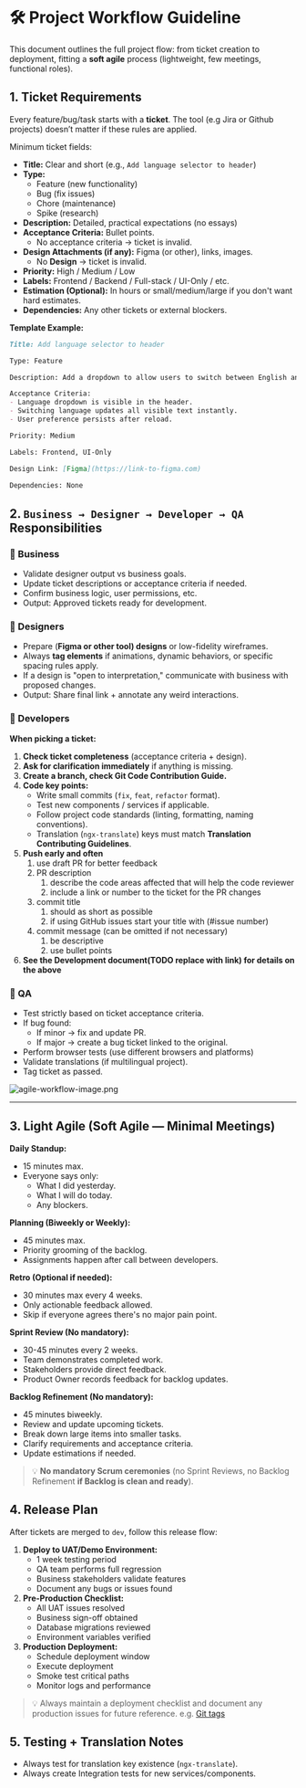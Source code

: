 # 🛠️ Project Workflow Guideline

This document outlines the full project flow: from ticket creation to deployment, fitting a **soft agile** process (lightweight, few meetings, functional roles).


## 1. Ticket Requirements

Every feature/bug/task starts with a **ticket**. The tool (e.g Jira or Github projects) 
doesn’t matter if these rules are applied.

Minimum ticket fields:

- **Title:** Clear and short (e.g., `Add language selector to header`)
- **Type:**
    - Feature (new functionality)
    - Bug (fix issues)
    - Chore (maintenance)
    - Spike (research)
- **Description:** Detailed, practical expectations (no essays)
- **Acceptance Criteria:** Bullet points.
    - No acceptance criteria → ticket is invalid.
- **Design Attachments (if any):** Figma (or other), links, images.
    - No **Design** → ticket is invalid.
- **Priority:** High / Medium / Low
- **Labels:** Frontend / Backend / Full-stack / UI-Only / etc.
- **Estimation (Optional):** In hours or small/medium/large if you don't want hard estimates.
- **Dependencies:** Any other tickets or external blockers.

**Template Example:**

```markdown
Title: Add language selector to header

Type: Feature

Description: Add a dropdown to allow users to switch between English and Greek.

Acceptance Criteria:
- Language dropdown is visible in the header.
- Switching language updates all visible text instantly.
- User preference persists after reload.

Priority: Medium

Labels: Frontend, UI-Only

Design Link: [Figma](https://link-to-figma.com)

Dependencies: None
```


## 2. `Business → Designer → Developer → QA`  Responsibilities

### 🔹 Business

- Validate designer output vs business goals.
- Update ticket descriptions or acceptance criteria if needed.
- Confirm business logic, user permissions, etc.
- Output: Approved tickets ready for development.

### 🔹 Designers

- Prepare (**Figma or other tool) designs** or low-fidelity wireframes.
- Always **tag elements** if animations, dynamic behaviors, or specific spacing rules apply.
- If a design is "open to interpretation," communicate with business with proposed changes.
- Output: Share final link + annotate any weird interactions.

### 🔹 Developers

**When picking a ticket:**

1. **Check ticket completeness** (acceptance criteria + design).
2. **Ask for clarification immediately** if anything is missing.
3. **Create a branch, check Git Code Contribution Guide.**
4. **Code key points:**
    - Write small commits (`fix`, `feat`, `refactor` format).
    - Test new components / services if applicable.
    - Follow project code standards (linting, formatting, naming conventions).
    - Translation (`ngx-translate`) keys must match **Translation Contributing Guidelines**.
5. **Push early and often** 
    1. use draft PR for better feedback
    2. PR description
        1. describe the code areas affected that will help the code reviewer
        2. include a link or number to the ticket for the PR changes
    3. commit title
        1. should as short as possible
        2. if using GitHub issues start your title with (#issue number)
    4. commit message (can be omitted if not necessary)
        1. be descriptive
        2. use bullet points
6. **See the Development document(TODO replace with link) for details on the above**

### 🔹 QA

- Test strictly based on ticket acceptance criteria.
- If bug found:
    - If minor → fix and update PR.
    - If major → create a bug ticket linked to the original.
- Perform browser tests (use different browsers and platforms)
- Validate translations (if multilingual project).
- Tag ticket as passed.

![agile-workflow-image.png](./images/agile-workflow-image.png)

---

## 3. Light Agile (Soft Agile — Minimal Meetings)

**Daily Standup:**

- 15 minutes max.
- Everyone says only:
    - What I did yesterday.
    - What I will do today.
    - Any blockers.

**Planning (Biweekly or Weekly):**

- 45 minutes max.
- Priority grooming of the backlog.
- Assignments happen after call between developers.

**Retro (Optional if needed):**

- 30 minutes max every 4 weeks.
- Only actionable feedback allowed.
- Skip if everyone agrees there's no major pain point.

**Sprint Review (No mandatory):**

- 30-45 minutes every 2 weeks.
- Team demonstrates completed work.
- Stakeholders provide direct feedback.
- Product Owner records feedback for backlog updates.

**Backlog Refinement (No mandatory):**

- 45 minutes biweekly.
- Review and update upcoming tickets.
- Break down large items into smaller tasks.
- Clarify requirements and acceptance criteria.
- Update estimations if needed.

>💡
**No mandatory Scrum ceremonies** (no Sprint Reviews, no Backlog Refinement 
**if Backlog is clean and ready**).

## 4. Release Plan

After tickets are merged to `dev`, follow this release flow:

1. **Deploy to UAT/Demo Environment:**
    - 1 week testing period
    - QA team performs full regression
    - Business stakeholders validate features
    - Document any bugs or issues found
2. **Pre-Production Checklist:**
    - All UAT issues resolved
    - Business sign-off obtained
    - Database migrations reviewed
    - Environment variables verified
3. **Production Deployment:**
    - Schedule deployment window
    - Execute deployment
    - Smoke test critical paths
    - Monitor logs and performance

>💡
Always maintain a deployment checklist and document any production issues for future reference. 
e.g. [Git tags](https://git-scm.com/book/en/v2/Git-Basics-Tagging) 


## 5. Testing + Translation Notes

- Always test for translation key existence (`ngx-translate`).
- Always create Integration tests for new services/components.
